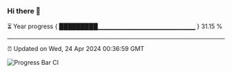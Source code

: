 ### Hi there 👋

⏳ Year progress { █████████▁▁▁▁▁▁▁▁▁▁▁▁▁▁▁▁▁▁▁▁▁ } 31.15 %

---

⏰ Updated on Wed, 24 Apr 2024 00:36:59 GMT

![Progress Bar CI](https://github.com/Shyam-Makwana/GitHub-Actions-Demo/workflows/Progress%20Bar%20CI/badge.svg)
